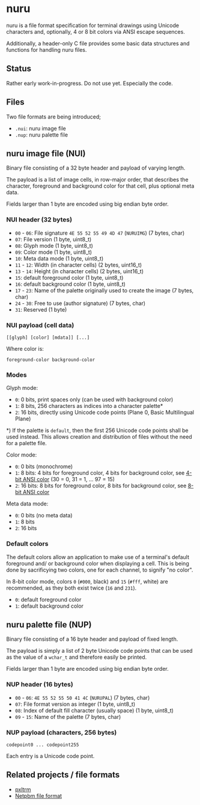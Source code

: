 # nuru

nuru is a file format specification for terminal drawings using Unicode 
characters and, optionally, 4 or 8 bit colors via ANSI escape sequences.

Additionally, a header-only C file provides some basic data structures 
and functions for handling nuru files. 

## Status

Rather early work-in-progress. Do not use yet. Especially the code. 

## Files

Two file formats are being introduced;

- `.nui`: nuru image file
- `.nup`: nuru palette file

## nuru image file (NUI)

Binary file consisting of a 32 byte header and payload of varying length. 

The payload is a list of image cells, in row-major order, that describes 
the character, foreground and background color for that cell, plus optional 
meta data.

Fields larger than 1 byte are encoded using big endian byte order. 

### NUI header (32 bytes)

 - `00` - `06`: File signature `4E 55 52 55 49 4D 47` (`NURUIMG`) (7 bytes, char)
 - `07`: File version (1 byte, uint8\_t)
 - `08`: Glyph mode (1 byte, uint8\_t)
 - `09`: Color mode (1 byte, uint8\_t)
 - `10`: Meta data mode (1 byte, uint8\_t)
 - `11` - `12`: Width (in character cells) (2 bytes, uint16\_t)
 - `13` - `14`: Height (in character cells) (2 bytes, uint16\_t)
 - `15`: default foreground color (1 byte, uint8\_t) 
 - `16`: default background color (1 byte, uint8\_t)
 - `17` - `23`: Name of the palette originally used to create the image (7 bytes, char) 
 - `24` - `30`: Free to use (author signature) (7 bytes, char)
 - `31`: Reserved (1 byte)

### NUI payload (cell data)

    [[glyph] [color] [mdata]] [...]

Where color is:

    foreground-color background-color

### Modes

Glyph mode:

 - `0`: 0 bits, print spaces only (can be used with background color)
 - `1`: 8 bits, 256 characters as indices into a character palette\*
 - `2`: 16 bits, directly using Unicode code points (Plane 0, Basic Multilingual Plane)

\*) If the palette is `default`, then the first 256 Unicode code points shall be used instead. 
    This allows creation and distribution of files without the need for a palette file.

Color mode:

 - `0`: 0 bits (monochrome)
 - `1`: 8 bits: 4 bits for foreground color, 4 bits for background color, see [4-bit ANSI color](https://en.wikipedia.org/wiki/ANSI_escape_code#3-bit_and_4-bit) (30 = 0, 31 = 1, ... 97 = 15)
 - `2`: 16 bits: 8 bits for foreground color, 8 bits for background color, see [8-bit ANSI color](https://en.wikipedia.org/wiki/ANSI_escape_code#8-bit)

Meta data mode:

 - `0`: 0 bits (no meta data)
 - `1`: 8 bits
 - `2`: 16 bits

### Default colors

The default colors allow an application to make use of a terminal's default 
foreground and/ or background color when displaying a cell. This is being done 
by sacrificying two colors, one for each channel, to signify "no color". 

In 8-bit color mode, colors `0` (`#000`, black) and `15` (`#fff`, white) are 
recommended, as they both exist twice (`16` and `231`).

 - `0`: default foreground color
 - `1`: default background color 

## nuru palette file (NUP)

Binary file consisting of a 16 byte header and payload of fixed length. 

The payload is simply a list of 2 byte Unicode code points that can be 
used as the value of a `wchar_t` and therefore easily be printed.

Fields larger than 1 byte are encoded using big endian byte order. 

### NUP header (16 bytes)

 - `00` - `06`: `4E 55 52 55 50 41 4C` (`NURUPAL`) (7 bytes, char)
 - `07`: File format version as integer (1 byte, uint8\_t)
 - `08`: Index of default fill character (usually space) (1 byte, uint8\_t)
 - `09` - `15`: Name of the palette (7 bytes, char)

### NUP payload (characters, 256 bytes)

	codepoint0 ... codepoint255

Each entry is a Unicode code point.

## Related projects / file formats

 - [pxltrm](https://github.com/dylanaraps/pxltrm)
 - [Netpbm file format](https://en.wikipedia.org/wiki/Netpbm#File_formats)
